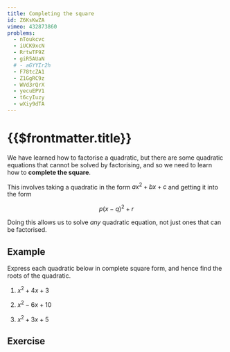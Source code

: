 ```yaml
---
title: Completing the square
id: Z6KsKwZA
vimeo: 432873860
problems:
  - nToukcvc
  - iUCK9xcN
  - RrtwTF9Z
  - giR5AUaN
  # - aGYYIr2h
  - F78tcZA1
  - Z1GgRC9z
  - WVd3rQrX
  - yecuEPV1
  - t6cyIuzy
  - wXiy9dTA
---
```


# {{$frontmatter.title}}

We have learned how to factorise a quadratic, but there are some quadratic
equations that cannot be solved by factorising, and so we need to learn how to
**complete the square**.

This involves taking a quadratic in the form $ax^2 + bx + c$ and getting it into
the form

$$
p(x - q)^2 + r
$$

Doing this allows us to solve _any_ quadratic equation, not just ones that can
be factorised.

## Example

<Example :id="$frontmatter.vimeo">

Express each quadratic below in complete square form, and hence find the roots
of the quadratic.

1.  $x^2 + 4x + 3$

1.  $x^2 - 6x + 10$

1.  $x^2 + 3x + 5$

</Example>

## Exercise

<Exercise :id="$frontmatter.id" />
